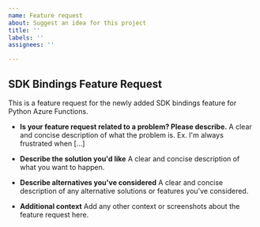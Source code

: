 ```yaml
---
name: Feature request
about: Suggest an idea for this project
title: ''
labels: ''
assignees: ''

---
```


## SDK Bindings Feature Request
This is a feature request for the newly added SDK bindings feature for Python Azure Functions.

- **Is your feature request related to a problem? Please describe.**
A clear and concise description of what the problem is. Ex. I'm always frustrated when [...]

- **Describe the solution you'd like**
A clear and concise description of what you want to happen.

- **Describe alternatives you've considered**
A clear and concise description of any alternative solutions or features you've considered.

- **Additional context**
Add any other context or screenshots about the feature request here.